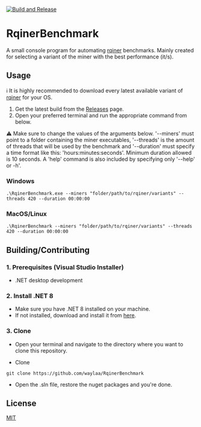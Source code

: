 [![Build and Release](https://github.com/waylaa/RqinerBenchmark/actions/workflows/dotnet.yml/badge.svg)](https://github.com/waylaa/RqinerBenchmark/actions/workflows/dotnet.yml)

# RqinerBenchmark
A small console program for automating
[rqiner](https://github.com/Qubic-Solutions/rqiner-builds) benchmarks. Mainly
created for selecting a variant of the miner with the best performance (it/s).

## Usage
ℹ️ It is highly recommended to download every latest available variant of [rqiner](https://github.com/Qubic-Solutions/rqiner-builds) for your OS.

1. Get the latest build from the
[Releases](https://github.com/waylaa/RqinerBenchmark/releases) page.
2. Open your preferred terminal and run the appropriate command from below.
   
⚠️ Make sure to change the values of the arguments below. '--miners' must point
to a folder containing the miner executables, '--threads' is the amount of threads that will be used by the benchmark
and '--duration' must specify a time format like this: 'hours:minutes:seconds'. Minimum duration allowed is 10 seconds. A 'help' command is also
included by specifying only '--help' or -h'.

### Windows

```
.\RqinerBenchmark.exe --miners "folder/path/to/rqiner/variants" --threads 420 --duration 00:00:00
```

### MacOS/Linux
```
.\RqinerBenchmark --miners "folder/path/to/rqiner/variants" --threads 420 --duration 00:00:00
```

## Building/Contributing
### 1. Prerequisites (Visual Studio Installer)
  - .NET desktop development
    
### 2. Install .NET 8
- Make sure you have .NET 8 installed on your machine.
- If not installed, download and install it from [here](https://dotnet.microsoft.com/en-us/download/dotnet/8.0).

### 3. Clone
- Open your terminal and navigate to the directory where you want to clone 
this repository.

- Clone 
```
git clone https://github.com/waylaa/RqinerBenchmark
```

- Open the .sln file, restore the nuget packages and you're done.

## License
[MIT](https://choosealicense.com/licenses/mit/)

